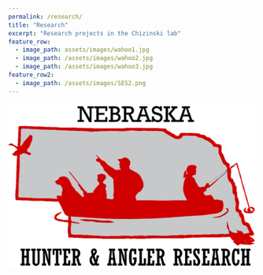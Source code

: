 ```yaml
---
permalink: /research/
title: "Research"
excerpt: "Research projects in the Chizinski lab"
feature_row:
  - image_path: assets/images/wahoo1.jpg
  - image_path: /assets/images/wahoo2.jpg
  - image_path: /assets/images/wahoo3.jpg
feature_row2:
  - image_path: /assets/images/SES2.png
---
```


![Logo](/assets/images/UpdatedLogo_HuskerwText.png)

